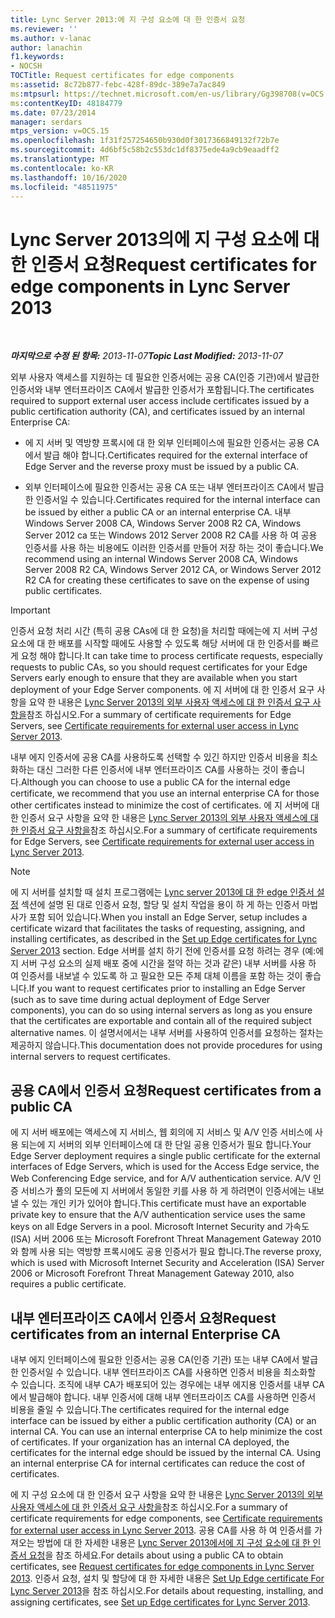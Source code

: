 ```yaml
---
title: Lync Server 2013:에 지 구성 요소에 대 한 인증서 요청
ms.reviewer: ''
ms.author: v-lanac
author: lanachin
f1.keywords:
- NOCSH
TOCTitle: Request certificates for edge components
ms:assetid: 8c72b877-febc-428f-89dc-389e7a7ac849
ms:mtpsurl: https://technet.microsoft.com/en-us/library/Gg398708(v=OCS.15)
ms:contentKeyID: 48184779
ms.date: 07/23/2014
manager: serdars
mtps_version: v=OCS.15
ms.openlocfilehash: 1f31f257254650b930d0f3017366849132f72b7e
ms.sourcegitcommit: 4d6bf5c58b2c553dc1df8375ede4a9cb9eaadff2
ms.translationtype: MT
ms.contentlocale: ko-KR
ms.lasthandoff: 10/16/2020
ms.locfileid: "48511975"
---
```

# <a name="request-certificates-for-edge-components-in-lync-server-2013"></a><span data-ttu-id="d8341-102">Lync Server 2013의에 지 구성 요소에 대 한 인증서 요청</span><span class="sxs-lookup"><span data-stu-id="d8341-102">Request certificates for edge components in Lync Server 2013</span></span>

<div data-xmlns="http://www.w3.org/1999/xhtml">

<div class="topic" data-xmlns="http://www.w3.org/1999/xhtml" data-msxsl="urn:schemas-microsoft-com:xslt" data-cs="https://msdn.microsoft.com/">

<div data-asp="https://msdn2.microsoft.com/asp">



</div>

<div id="mainSection">

<div id="mainBody">

<span> </span>

<span data-ttu-id="d8341-103">_**마지막으로 수정 된 항목:** 2013-11-07_</span><span class="sxs-lookup"><span data-stu-id="d8341-103">_**Topic Last Modified:** 2013-11-07_</span></span>

<span data-ttu-id="d8341-104">외부 사용자 액세스를 지원하는 데 필요한 인증서에는 공용 CA(인증 기관)에서 발급한 인증서와 내부 엔터프라이즈 CA에서 발급한 인증서가 포함됩니다.</span><span class="sxs-lookup"><span data-stu-id="d8341-104">The certificates required to support external user access include certificates issued by a public certification authority (CA), and certificates issued by an internal Enterprise CA:</span></span>

  - <span data-ttu-id="d8341-105">에 지 서버 및 역방향 프록시에 대 한 외부 인터페이스에 필요한 인증서는 공용 CA에서 발급 해야 합니다.</span><span class="sxs-lookup"><span data-stu-id="d8341-105">Certificates required for the external interface of Edge Server and the reverse proxy must be issued by a public CA.</span></span>

  - <span data-ttu-id="d8341-106">외부 인터페이스에 필요한 인증서는 공용 CA 또는 내부 엔터프라이즈 CA에서 발급한 인증서일 수 있습니다.</span><span class="sxs-lookup"><span data-stu-id="d8341-106">Certificates required for the internal interface can be issued by either a public CA or an internal enterprise CA.</span></span> <span data-ttu-id="d8341-107">내부 Windows Server 2008 CA, Windows Server 2008 R2 CA, Windows Server 2012 ca 또는 Windows 2012 Server 2008 R2 CA를 사용 하 여 공용 인증서를 사용 하는 비용에도 이러한 인증서를 만들어 저장 하는 것이 좋습니다.</span><span class="sxs-lookup"><span data-stu-id="d8341-107">We recommend using an internal Windows Server 2008 CA, Windows Server 2008 R2 CA, Windows Server 2012 CA, or Windows Server 2012 R2 CA for creating these certificates to save on the expense of using public certificates.</span></span>

<div>


> [!IMPORTANT]  
> <span data-ttu-id="d8341-108">인증서 요청 처리 시간 (특히 공용 CAs에 대 한 요청)을 처리할 때에는에 지 서버 구성 요소에 대 한 배포를 시작할 때에도 사용할 수 있도록 해당 서버에 대 한 인증서를 빠르게 요청 해야 합니다.</span><span class="sxs-lookup"><span data-stu-id="d8341-108">It can take time to process certificate requests, especially requests to public CAs, so you should request certificates for your Edge Servers early enough to ensure that they are available when you start deployment of your Edge Server components.</span></span> <span data-ttu-id="d8341-109">에 지 서버에 대 한 인증서 요구 사항을 요약 한 내용은 <A href="lync-server-2013-certificate-requirements-for-external-user-access.md">Lync Server 2013의 외부 사용자 액세스에 대 한 인증서 요구 사항을</A>참조 하십시오.</span><span class="sxs-lookup"><span data-stu-id="d8341-109">For a summary of certificate requirements for Edge Servers, see <A href="lync-server-2013-certificate-requirements-for-external-user-access.md">Certificate requirements for external user access in Lync Server 2013</A>.</span></span>



</div>

<span data-ttu-id="d8341-110">내부 에지 인증서에 공용 CA를 사용하도록 선택할 수 있긴 하지만 인증서 비용을 최소화하는 대신 그러한 다른 인증서에 내부 엔터프라이즈 CA를 사용하는 것이 좋습니다.</span><span class="sxs-lookup"><span data-stu-id="d8341-110">Although you can choose to use a public CA for the internal edge certificate, we recommend that you use an internal enterprise CA for those other certificates instead to minimize the cost of certificates.</span></span> <span data-ttu-id="d8341-111">에 지 서버에 대 한 인증서 요구 사항을 요약 한 내용은 [Lync Server 2013의 외부 사용자 액세스에 대 한 인증서 요구 사항을](lync-server-2013-certificate-requirements-for-external-user-access.md)참조 하십시오.</span><span class="sxs-lookup"><span data-stu-id="d8341-111">For a summary of certificate requirements for Edge Servers, see [Certificate requirements for external user access in Lync Server 2013](lync-server-2013-certificate-requirements-for-external-user-access.md).</span></span>

<div>


> [!NOTE]  
> <span data-ttu-id="d8341-112">에 지 서버를 설치할 때 설치 프로그램에는 <A href="lync-server-2013-set-up-edge-certificates.md">Lync server 2013에 대 한 edge 인증서 설정</A> 섹션에 설명 된 대로 인증서 요청, 할당 및 설치 작업을 용이 하 게 하는 인증서 마법사가 포함 되어 있습니다.</span><span class="sxs-lookup"><span data-stu-id="d8341-112">When you install an Edge Server, setup includes a certificate wizard that facilitates the tasks of requesting, assigning, and installing certificates, as described in the <A href="lync-server-2013-set-up-edge-certificates.md">Set up Edge certificates for Lync Server 2013</A> section.</span></span> <span data-ttu-id="d8341-113">Edge 서버를 설치 하기 전에 인증서를 요청 하려는 경우 (예:에 지 서버 구성 요소의 실제 배포 중에 시간을 절약 하는 것과 같은) 내부 서버를 사용 하 여 인증서를 내보낼 수 있도록 하 고 필요한 모든 주체 대체 이름을 포함 하는 것이 좋습니다.</span><span class="sxs-lookup"><span data-stu-id="d8341-113">If you want to request certificates prior to installing an Edge Server (such as to save time during actual deployment of Edge Server components), you can do so using internal servers as long as you ensure that the certificates are exportable and contain all of the required subject alternative names.</span></span> <span data-ttu-id="d8341-114">이 설명서에서는 내부 서버를 사용하여 인증서를 요청하는 절차는 제공하지 않습니다.</span><span class="sxs-lookup"><span data-stu-id="d8341-114">This documentation does not provide procedures for using internal servers to request certificates.</span></span>



</div>

<div>

## <a name="request-certificates-from-a-public-ca"></a><span data-ttu-id="d8341-115">공용 CA에서 인증서 요청</span><span class="sxs-lookup"><span data-stu-id="d8341-115">Request certificates from a public CA</span></span>

<span data-ttu-id="d8341-116">에 지 서버 배포에는 액세스에 지 서비스, 웹 회의에 지 서비스 및 A/V 인증 서비스에 사용 되는에 지 서버의 외부 인터페이스에 대 한 단일 공용 인증서가 필요 합니다.</span><span class="sxs-lookup"><span data-stu-id="d8341-116">Your Edge Server deployment requires a single public certificate for the external interfaces of Edge Servers, which is used for the Access Edge service, the Web Conferencing Edge service, and for A/V authentication service.</span></span> <span data-ttu-id="d8341-117">A/V 인증 서비스가 풀의 모든에 지 서버에서 동일한 키를 사용 하 게 하려면이 인증서에는 내보낼 수 있는 개인 키가 있어야 합니다.</span><span class="sxs-lookup"><span data-stu-id="d8341-117">This certificate must have an exportable private key to ensure that the A/V authentication service uses the same keys on all Edge Servers in a pool.</span></span> <span data-ttu-id="d8341-118">Microsoft Internet Security and 가속도 (ISA) 서버 2006 또는 Microsoft Forefront Threat Management Gateway 2010와 함께 사용 되는 역방향 프록시에도 공용 인증서가 필요 합니다.</span><span class="sxs-lookup"><span data-stu-id="d8341-118">The reverse proxy, which is used with Microsoft Internet Security and Acceleration (ISA) Server 2006 or Microsoft Forefront Threat Management Gateway 2010, also requires a public certificate.</span></span>

</div>

<div>

## <a name="request-certificates-from-an-internal-enterprise-ca"></a><span data-ttu-id="d8341-119">내부 엔터프라이즈 CA에서 인증서 요청</span><span class="sxs-lookup"><span data-stu-id="d8341-119">Request certificates from an internal Enterprise CA</span></span>

<span data-ttu-id="d8341-p106">내부 에지 인터페이스에 필요한 인증서는 공용 CA(인증 기관) 또는 내부 CA에서 발급한 인증서일 수 있습니다. 내부 엔터프라이즈 CA를 사용하면 인증서 비용을 최소화할 수 있습니다. 조직에 내부 CA가 배포되어 있는 경우에는 내부 에지용 인증서를 내부 CA에서 발급해야 합니다. 내부 인증서에 대해 내부 엔터프라이즈 CA를 사용하면 인증서 비용을 줄일 수 있습니다.</span><span class="sxs-lookup"><span data-stu-id="d8341-p106">The certificates required for the internal edge interface can be issued by either a public certification authority (CA) or an internal CA. You can use an internal enterprise CA to help minimize the cost of certificates. If your organization has an internal CA deployed, the certificates for the internal edge should be issued by the internal CA. Using an internal enterprise CA for internal certificates can reduce the cost of certificates.</span></span>

<span data-ttu-id="d8341-124">에 지 구성 요소에 대 한 인증서 요구 사항을 요약 한 내용은 [Lync Server 2013의 외부 사용자 액세스에 대 한 인증서 요구 사항을](lync-server-2013-certificate-requirements-for-external-user-access.md)참조 하십시오.</span><span class="sxs-lookup"><span data-stu-id="d8341-124">For a summary of certificate requirements for edge components, see [Certificate requirements for external user access in Lync Server 2013](lync-server-2013-certificate-requirements-for-external-user-access.md).</span></span> <span data-ttu-id="d8341-125">공용 CA를 사용 하 여 인증서를 가져오는 방법에 대 한 자세한 내용은 [Lync Server 2013에서에 지 구성 요소에 대 한 인증서 요청](lync-server-2013-request-certificates-for-edge-components.md)을 참조 하세요.</span><span class="sxs-lookup"><span data-stu-id="d8341-125">For details about using a public CA to obtain certificates, see [Request certificates for edge components in Lync Server 2013](lync-server-2013-request-certificates-for-edge-components.md).</span></span> <span data-ttu-id="d8341-126">인증서 요청, 설치 및 할당에 대 한 자세한 내용은 [Set Up Edge certificate For Lync Server 2013](lync-server-2013-set-up-edge-certificates.md)을 참조 하십시오.</span><span class="sxs-lookup"><span data-stu-id="d8341-126">For details about requesting, installing, and assigning certificates, see [Set up Edge certificates for Lync Server 2013](lync-server-2013-set-up-edge-certificates.md).</span></span>

</div>

</div>

<span> </span>

</div>

</div>

</div>

